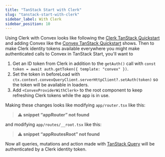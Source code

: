 ```yaml
---
title: "TanStack Start with Clerk"
slug: "tanstack-start-with-clerk"
sidebar_label: With Clerk
sidebar_position: 10
---
```




Using Clerk with Convex looks like following the
[Clerk TanStack Quickstart](https://clerk.com/docs/quickstarts/tanstack-start)
and adding Convex like the
[Convex TanStack Quickstart](/quickstart/tanstack-start.mdx) shows. Then to make
Clerk identity tokens available everywhere you might make authenticated calls to
Convex in TanStack Start, you'll want to

1. Get an ID token from Clerk in addition to the `getAuth()` call with
   `const token = await auth.getToken({ template: "convex" })`.
2. Set the token in beforeLoad with
   `ctx.context.convexQueryClient.serverHttpClient?.setAuth(token)` so the token
   will be available in loaders.
3. Add `<ConvexProviderWithClerk>` to the root component to keep refreshing
   Clerk tokens while the app is in use.

Making these changes looks like modifying `app/router.tsx` like this:

> **⚠ snippet “appRouter” not found**

and modifying `app/routes/__root.tsx` like this:

> **⚠ snippet “appRoutesRoot” not found**

Now all queries, mutations and action made with
[TanStack Query](/client/tanstack-query.mdx) will be authenticated by a Clerk
identity token.
